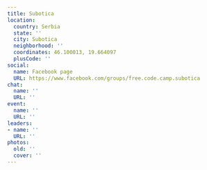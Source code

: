 ```yaml
---
title: Subotica
location:
  country: Serbia
  state: ''
  city: Subotica
  neighborhood: ''
  coordinates: 46.100013, 19.664097
  plusCode: ''
social:
  name: Facebook page
  URL: https://www.facebook.com/groups/free.code.camp.subotica
chat:
  name: ''
  URL: ''
event:
  name: ''
  URL: ''
leaders:
- name: ''
  URL: ''
photos:
  old: ''
  cover: ''
---
```

